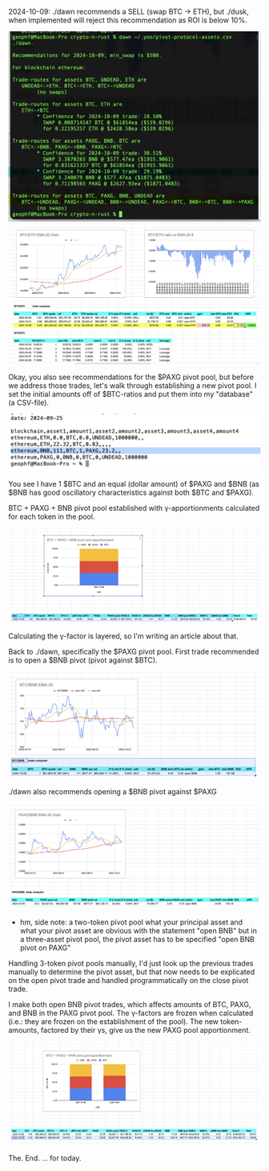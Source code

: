 2024-10-09: ./dawn recommends a SELL (swap BTC -> ETH), but ./dusk, when implemented will reject this recommendation as ROI is below 10%.

![./dawn recommendations](imgs/01a-dawn-rec.png)
![BTC/ETH chart](imgs/01b-btc-eth.png)

Okay, you also see recommendations for the $PAXG pivot pool, but before we address those trades, let's walk through establishing a new pivot pool. I set the initial amounts off of $BTC-ratios and put them into my "database" (a CSV-file). 

![Pivot pools](imgs/02-pivot-pools.png)

You see I have 1 $BTC and an equal (dollar amount) of $PAXG and $BNB (as $BNB has good oscillatory characteristics against both $BTC and $PAXG).

BTC + PAXG + BNB pivot pool established with γ-apportionments calculated for each token in the pool.

![PAXG pivot pool apportionment](imgs/03-paxg-pivot-pool-apportionment.png)

Calculating the γ-factor is layered, so I'm writing an article about that. 

Back to ./dawn, specifically the $PAXG pivot pool. First trade recommended is to open a $BNB pivot (pivot against $BTC).

![BNB pivot on BTC](imgs/04-bnb-pivot-on-btc.png)

./dawn also recommends opening a $BNB pivot against $PAXG 

![BNB pivot on PAXG](imgs/05-bnb-pivot-on-paxg.png)

* hm, side note: a two-token pivot pool what your principal asset and what your pivot asset are obvious with the statement "open BNB" but in a three-asset pivot pool, the pivot asset has to be specified "open BNB pivot on PAXG"

Handling 3-token pivot pools manually, I'd just look up the previous trades manually to determine the pivot asset, but that now needs to be explicated on the open pivot trade and handled programmatically on the close pivot trade.

I make both open BNB pivot trades, which affects amounts of BTC, PAXG, and BNB in the PAXG pivot pool. The γ-factors are frozen when calculated (i.e.: they are frozen on the establishment of the pool). The new token-amounts, factored by their γs, give us the new PAXG pool apportionment.

![PAXG pivot pool after open pivots](imgs/06-paxg-pivot-pool-after-trades.png)

The. End. ... for today.
